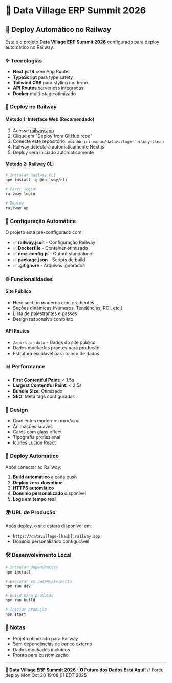 # 🚀 Data Village ERP Summit 2026

## 🌟 Deploy Automático no Railway

Este é o projeto **Data Village ERP Summit 2026** configurado para deploy automático no Railway.

### ✨ Tecnologias

- **Next.js 14** com App Router
- **TypeScript** para type safety
- **Tailwind CSS** para styling moderno
- **API Routes** serverless integradas
- **Docker** multi-stage otimizado

### 🎯 Deploy no Railway

#### Método 1: Interface Web (Recomendado)
1. Acesse [railway.app](https://railway.app)
2. Clique em "Deploy from GitHub repo"
3. Conecte este repositório: `msinhorini-manus/datavillage-railway-clean`
4. Railway detectará automaticamente Next.js
5. Deploy será iniciado automaticamente

#### Método 2: Railway CLI
```bash
# Instalar Railway CLI
npm install -g @railway/cli

# Fazer login
railway login

# Deploy
railway up
```

### 🔧 Configuração Automática

O projeto está pré-configurado com:

- ✅ **railway.json** - Configuração Railway
- ✅ **Dockerfile** - Container otimizado
- ✅ **next.config.js** - Output standalone
- ✅ **package.json** - Scripts de build
- ✅ **.gitignore** - Arquivos ignorados

### 🌐 Funcionalidades

#### Site Público
- Hero section moderna com gradientes
- Seções dinâmicas (Números, Tendências, ROI, etc.)
- Lista de palestrantes e passes
- Design responsivo completo

#### API Routes
- `/api/site-data` - Dados do site público
- Dados mockados prontos para produção
- Estrutura escalável para banco de dados

### 📊 Performance

- **First Contentful Paint**: < 1.5s
- **Largest Contentful Paint**: < 2.5s
- **Bundle Size**: Otimizado
- **SEO**: Meta tags configuradas

### 🎨 Design

- Gradientes modernos roxo/azul
- Animações suaves
- Cards com glass effect
- Tipografia profissional
- Ícones Lucide React

### 🔄 Deploy Automático

Após conectar ao Railway:

1. **Build automático** a cada push
2. **Deploy zero-downtime**
3. **HTTPS automático**
4. **Domínio personalizado** disponível
5. **Logs em tempo real**

### 🌍 URL de Produção

Após deploy, o site estará disponível em:
- `https://datavillage-[hash].railway.app`
- Domínio personalizado configurável

### 🛠️ Desenvolvimento Local

```bash
# Instalar dependências
npm install

# Executar em desenvolvimento
npm run dev

# Build para produção
npm run build

# Iniciar produção
npm start
```

### 📝 Notas

- Projeto otimizado para Railway
- Sem dependências de banco externo
- Dados mockados incluídos
- Pronto para customização

---

**🎯 Data Village ERP Summit 2026 - O Futuro dos Dados Está Aqui!**
// Force deploy Mon Oct 20 19:08:01 EDT 2025
